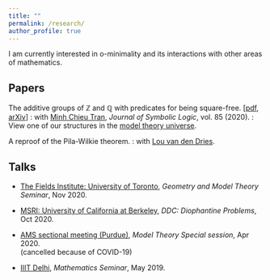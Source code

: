 ```yaml
---
title: ""
permalink: /research/
author_profile: true
---
```


I am currently interested in o-minimality and its interactions with other areas of mathematics.

## Papers
The additive groups of ℤ and ℚ with predicates for being square-free. [<a href="https://drive.google.com/file/d/1ZspvRKC1_3UEuFZ_HPWpLEi-nMpX_Eui/view" target="_blank">pdf</a>,<a href="https://arxiv.org/abs/1707.00096" target="_blank"> arXiv</a>]
: with <a href="https://faculty.math.illinois.edu/~mctran2/" target="_blank"> Minh Chieu Tran</a>, <i>Journal of Symbolic Logic</i>, vol. 85 (2020).
: View one of our structures in the <a href="http://forkinganddividing.com/#_02_54" target="blank"> model theory universe</a>.

A reproof of the Pila-Wilkie theorem.
: with <a href="https://math.illinois.edu/directory/profile/vddries" target="_blank">Lou van den Dries</a>.
 

## Talks
* <a href="http://www.fields.utoronto.ca/activities/20-21/geometry-and-model-theory-seminar" target="_blank">The Fields Institute: University of Toronto</a>, <i>Geometry and Model Theory Seminar</i>, Nov 2020.

* <a href="https://www.msri.org/web/msri/scientific/colloquia-seminars/fall-2020-seminars/ddc-2020-diophantine-problems" target="_blank"> MSRI: University of California at Berkeley</a>, <i> DDC: Diophantine Problems</i>, Oct 2020.
 
* <a href="http://www.ams.org/meetings/sectional/2280_program_ss41.html#title" target="_blank"> AMS sectional meeting (Purdue)</a>, <i> Model Theory Special session</i>, Apr 2020.<br>
(cancelled because of COVID-19)

* <a href="https://math.iiitd.ac.in/math-msems19.html" target="_blank"> IIIT Delhi</a>, <i> Mathematics Seminar</i>, May 2019.






